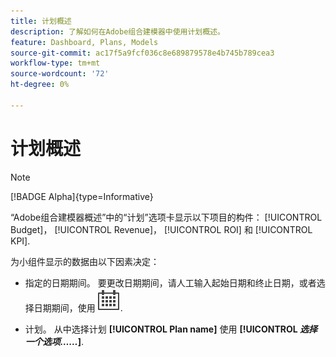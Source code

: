 ```yaml
---
title: 计划概述
description: 了解如何在Adobe组合建模器中使用计划概述。
feature: Dashboard, Plans, Models
source-git-commit: ac17f5a9fcf036c8e689879578e4b745b789cea3
workflow-type: tm+mt
source-wordcount: '72'
ht-degree: 0%

---
```



# 计划概述

>[!NOTE]
>
>[!BADGE Alpha]{type=Informative}


“Adobe组合建模器概述”中的“计划”选项卡显示以下项目的构件： [!UICONTROL Budget]， [!UICONTROL Revenue]， [!UICONTROL ROI] 和 [!UICONTROL KPI].

为小组件显示的数据由以下因素决定：

* 指定的日期期间。 要更改日期期间，请人工输入起始日期和终止日期，或者选择日期期间，使用 ![日历](../assets/icons/Calendar.svg).

* 计划。 从中选择计划 **[!UICONTROL Plan name]** 使用 **[!UICONTROL _选择一个选项……_]**.


